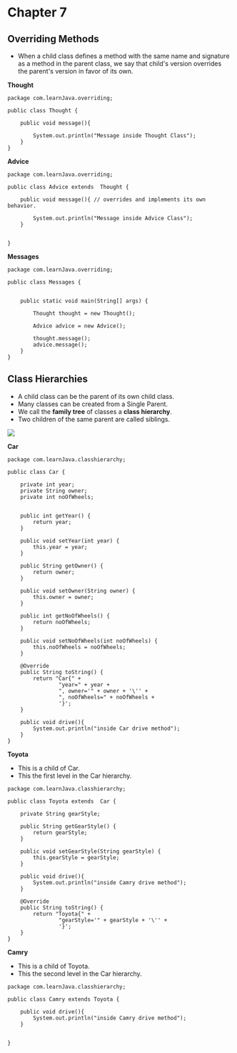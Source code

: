 # Chapter 7

## Overriding Methods

-   When a child class defines a method with the same name and signature as a method in the parent class, we say that child's version overrides the parent's version in favor of its own.

**Thought**

```aidl
package com.learnJava.overriding;

public class Thought {

    public void message(){

        System.out.println("Message inside Thought Class");
    }
}

```

**Advice**

```aidl
package com.learnJava.overriding;

public class Advice extends  Thought {

    public void message(){ // overrides and implements its own behavior.

        System.out.println("Message inside Advice Class");
    }


}
```

**Messages**
```aidl
package com.learnJava.overriding;

public class Messages {


    public static void main(String[] args) {

        Thought thought = new Thought();

        Advice advice = new Advice();

        thought.message();
        advice.message();
    }
}

```

## Class Hierarchies

-   A child class can be the parent of its own child class.
-   Many classes can be created from a Single Parent. 
-   We call the **family tree** of classes a **class hierarchy**.
-   Two children of the same parent are called siblings.

![](https://github.com/dsaish3/Java-Training/blob/master/chapter-7/images/class-hierarchy.gliffy.png)

**Car**



```aidl
package com.learnJava.classhierarchy;

public class Car {

    private int year;
    private String owner;
    private int noOfWheels;


    public int getYear() {
        return year;
    }

    public void setYear(int year) {
        this.year = year;
    }

    public String getOwner() {
        return owner;
    }

    public void setOwner(String owner) {
        this.owner = owner;
    }

    public int getNoOfWheels() {
        return noOfWheels;
    }

    public void setNoOfWheels(int noOfWheels) {
        this.noOfWheels = noOfWheels;
    }

    @Override
    public String toString() {
        return "Car{" +
                "year=" + year +
                ", owner='" + owner + '\'' +
                ", noOfWheels=" + noOfWheels +
                '}';
    }

    public void drive(){
        System.out.println("inside Car drive method");
    }
}
```

**Toyota**

-   This is a child of Car.
-   This the first level in the Car hierarchy.

```aidl
package com.learnJava.classhierarchy;

public class Toyota extends  Car {

    private String gearStyle;

    public String getGearStyle() {
        return gearStyle;
    }

    public void setGearStyle(String gearStyle) {
        this.gearStyle = gearStyle;
    }

    public void drive(){
        System.out.println("inside Camry drive method");
    }

    @Override
    public String toString() {
        return "Toyota{" +
                "gearStyle='" + gearStyle + '\'' +
                '}';
    }
}

```

**Camry**

-   This is a child of Toyota.
-   This the second level in the Car hierarchy.

```aidl
package com.learnJava.classhierarchy;

public class Camry extends Toyota {

    public void drive(){
        System.out.println("inside Camry drive method");
    }


}
```